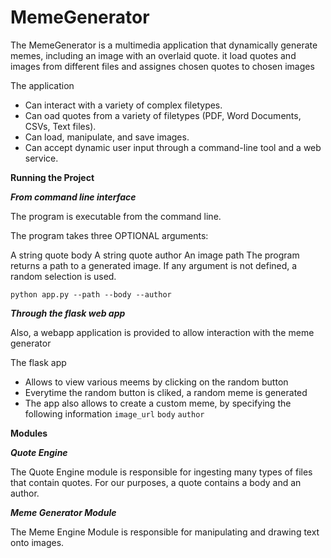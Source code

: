 # MemeGenerator

The MemeGenerator is a multimedia application that dynamically generate memes, including an image with an overlaid quote. 
it load quotes and images from different files and assignes chosen quotes to chosen images

The application
- Can interact with a variety of complex filetypes.
- Can oad quotes from a variety of filetypes (PDF, Word Documents, CSVs, Text files).
- Can load, manipulate, and save images.
- Can accept dynamic user input through a command-line tool and a web service. 

**Running the Project**

***From command line interface***

The program is executable from the command line.

The program takes three OPTIONAL arguments:

A string quote body
A string quote author
An image path
The program returns a path to a generated image.
If any argument is not defined, a random selection is used.

`python app.py --path --body --author`

***Through the flask web app***

Also, a webapp application is provided to allow interaction with the meme generator

The flask app
- Allows to view various meems by clicking on the random button
- Everytime the random button is cliked, a random meme is generated
- The app also allows to create a custom meme, by specifying the following information 
`image_url` `body` `author`

**Modules**

***Quote Engine***

The Quote Engine module is responsible for ingesting many types of files that contain quotes. For our purposes, a quote contains a body and an author.

***Meme Generator Module***

The Meme Engine Module is responsible for manipulating and drawing text onto images.